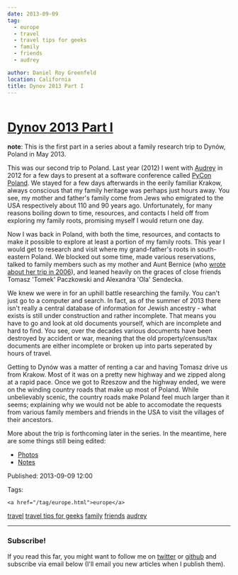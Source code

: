 ```yaml
---
date: 2013-09-09
tag: 
  - europe
  - travel
  - travel tips for geeks
  - family
  - friends
  - audrey

author: Daniel Roy Greenfeld
location: California
title: Dynov 2013 Part I
---
```

<div class="twelve wide column">

<h1 class="ui block header">
<div class="content">
<a href="/dynow-2013-part-i.html">Dynov 2013 Part I</a>
</div>
</h1>
<p><strong>note</strong>: This is the first part in a series about a family research
trip to Dynów, Poland in May 2013.</p>
<p>This was our second trip to Poland. Last year (2012) I went with
<a href="http://audreymroy.com" target="_blank">Audrey</a> in 2012 for a few days to present at a
software conference called <a href="http://pl.pycon.org/" target="_blank">PyCon Poland</a>. We
stayed for a few days afterwards in the eerily familiar Krakow, always
conscious that my family heritage was perhaps just hours away. You see,
my mother and father's family come from Jews who emigrated to the USA
respectively about 110 and 90 years ago. Unfortunately, for many reasons
boiling down to time, resources, and contacts I held off from exploring
my family roots, promising myself I would return one day.</p>
<p>Now I was back in Poland, with both the time, resources, and contacts to
make it possible to explore at least a portion of my family roots. This
year I would get to research and visit where my grand-father's roots in
south-eastern Poland. We blocked out some time, made various
reservations, talked to family members such as my mother and Aunt
Bernice (who <a href="http://kehilalinks.jewishgen.org/krosno/Krosnodubtrip.htm" target="_blank">wrote about her trip in
2006</a>), and
leaned heavily on the graces of close friends Tomasz 'Tomek'
Paczkowski and Alexandra 'Ola' Sendecka.</p>
<p>We knew we were in for an uphill battle researching the family. You
can't just go to a computer and search. In fact, as of the summer of
2013 there isn't really a central database of information for Jewish
ancestry - what exists is still under construction and rather
incomplete. That means you have to go and look at old documents
yourself, which are incomplete and hard to find. You see, over the
decades various documents have been destroyed by accident or war,
meaning that the old property/census/tax documents are either incomplete
or broken up into parts seperated by hours of travel.</p>
<p>Getting to Dynów was a matter of renting a car and having Tomasz drive
us from Krakow. Most of it was on a pretty new highway and we zipped
along at a rapid pace. Once we got to Rzeszow and the highway ended, we
were on the winding country roads that make up most of Poland. While
unbelievably scenic, the country roads make Poland feel much larger than
it seems; explaining why we would not be able to accomodate the requests
from various family members and friends in the USA to visit the villages
of their ancestors.</p>
<p>More about the trip is forthcoming later in the series. In the meantime,
here are some things still being edited:</p>
<ul>
<li><a href="http://www.flickr.com/photos/pydanny/sets/72157635453007448/" target="_blank">Photos</a></li>
<li><a href="https://github.com/pydanny/dynow-trip-2013" target="_blank">Notes</a></li>
</ul>
<p>Published: 2013-09-09 12:00</p>
<p>Tags:
  
    <a href="/tag/europe.html">europe</a>
<a href="/tag/travel.html">travel</a>
<a href="/tag/travel%20tips%20for%20geeks.html">travel tips for geeks</a>
<a href="/tag/family.html">family</a>
<a href="/tag/friends.html">friends</a>
<a href="/tag/audrey.html">audrey</a>
</p>
<hr/>
<h3 class="ui header">Subscribe!</h3>
<p>If you read this far, you might want to follow me on <a href="https://twitter.com/pydanny">twitter</a> or <a href="https://github.com/pydanny">github</a> and subscribe via email below (I'll email you new articles when I publish them).</p>
<!-- Begin MailChimp Signup Form -->
</div>